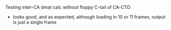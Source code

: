 Testing inter-CA dmat calc without floppy C-tail of CA-CTD

* looks good, and as expected, although loading in 10 or 11 frames, output is just a single frame 

